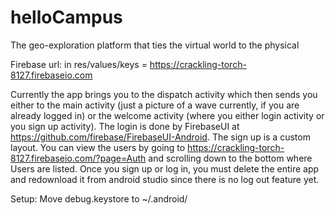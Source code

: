 # helloCampus
The geo-exploration platform that ties the virtual world to the physical

Firebase url: in res/values/keys = https://crackling-torch-8127.firebaseio.com

Currently the app brings you to the dispatch activity which then sends you either to the main activity (just a picture of a wave currently, if you are already logged in) or the welcome activity (where you either login activity or you sign up activity). The login is done by FirebaseUI at https://github.com/firebase/FirebaseUI-Android. The sign up is a custom layout. You can view the users by going to https://crackling-torch-8127.firebaseio.com/?page=Auth and scrolling down to the bottom where Users are listed. Once you sign up or log in, you must delete the entire app and redownload it from android studio since there is no log out feature yet.


Setup:
Move debug.keystore to ~/.android/
